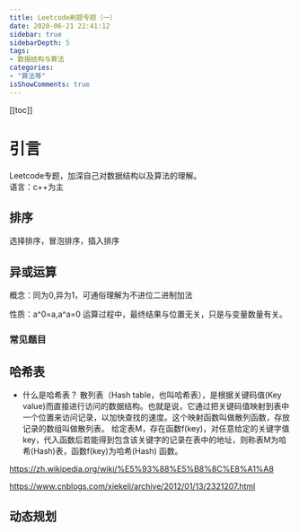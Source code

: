 ```yaml
---
title: Leetcode刷题专题（一）
date: 2020-06-21 22:41:12
sidebar: true
sidebarDepth: 5
tags:
- 数据结构与算法
categories:
- "算法等"
isShowComments: true
---
```

[[toc]]
# 引言

Leetcode专题，加深自己对数据结构以及算法的理解。<br/>
语言：c++为主

## 排序

选择排序，冒泡排序，插入排序

## 异或运算

概念：同为0,异为1，可通俗理解为不进位二进制加法

性质：a^0=a,a^a=0
运算过程中，最终结果与位置无关，只是与变量数量有关。

### 常见题目

## 哈希表

- 什么是哈希表？
散列表（Hash table，也叫哈希表），是根据关键码值(Key value)而直接进行访问的数据结构。也就是说，它通过把关键码值映射到表中一个位置来访问记录，以加快查找的速度。这个映射函数叫做散列函数，存放记录的数组叫做散列表。
给定表M，存在函数f(key)，对任意给定的关键字值key，代入函数后若能得到包含该关键字的记录在表中的地址，则称表M为哈希(Hash)表，函数f(key)为哈希(Hash) 函数。

https://zh.wikipedia.org/wiki/%E5%93%88%E5%B8%8C%E8%A1%A8

https://www.cnblogs.com/xiekeli/archive/2012/01/13/2321207.html


## 动态规划


